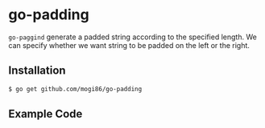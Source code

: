 # go-padding

`go-paggind` generate a padded string according to the specified length.
We can specify whether we want string to be padded on the left or the right.

## Installation

```bash
$ go get github.com/mogi86/go-padding
```

## Example Code

```go
```
